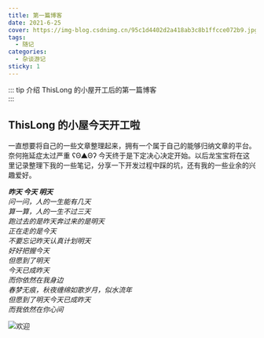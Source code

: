 ```yaml
---
title: 第一篇博客
date: 2021-6-25
cover: https://img-blog.csdnimg.cn/95c1d4402d2a418ab3c8b1ffcce072b9.jpg?x-oss-process=image/watermark,type_ZHJvaWRzYW5zZmFsbGJhY2s,shadow_50,text_Q1NETiBAPGRpdiBjbGFzcz0n6b6Z5a6d5a6dJz4=,size_20,color_FFFFFF,t_70,g_se,x_16#pic_center
tags:
  - 随记
categories:
  - 杂谈游记
sticky: 1
---
```


::: tip 介绍
ThisLong 的小屋开工后的第一篇博客<br>
:::

<!-- more -->

## ThisLong 的小屋今天开工啦

一直想要将自己的一些文章整理起来，拥有一个属于自己的能够归纳文章的平台。奈何拖延症太过严重 ʕΘ▲Θʔ
今天终于是下定决心决定开始。以后龙宝宝将在这里记录整理下我的一些笔记，分享一下开发过程中踩的坑，还有我的一些业余的兴趣爱好。

**_昨天 今天 明天_**</br>
_问一问，人的一生能有几天_</br>
_算一算，人的一生不过三天_</br>
_跑过去的是昨天奔过来的是明天_</br>
_正在走的是今天_</br>
_不要忘记昨天认真计划明天_</br>
_好好把握今天_</br>
_但愿到了明天_</br>
_今天已成昨天_</br>
_而你依然在我身边_</br>
_春梦无痕，秋夜缠绵如歌岁月，似水流年_</br>
_但愿到了明天今天已成昨天_</br>
_而我依然在你心间_

![欢迎](https://img-blog.csdnimg.cn/2021071616013341.gif#pic_center)
